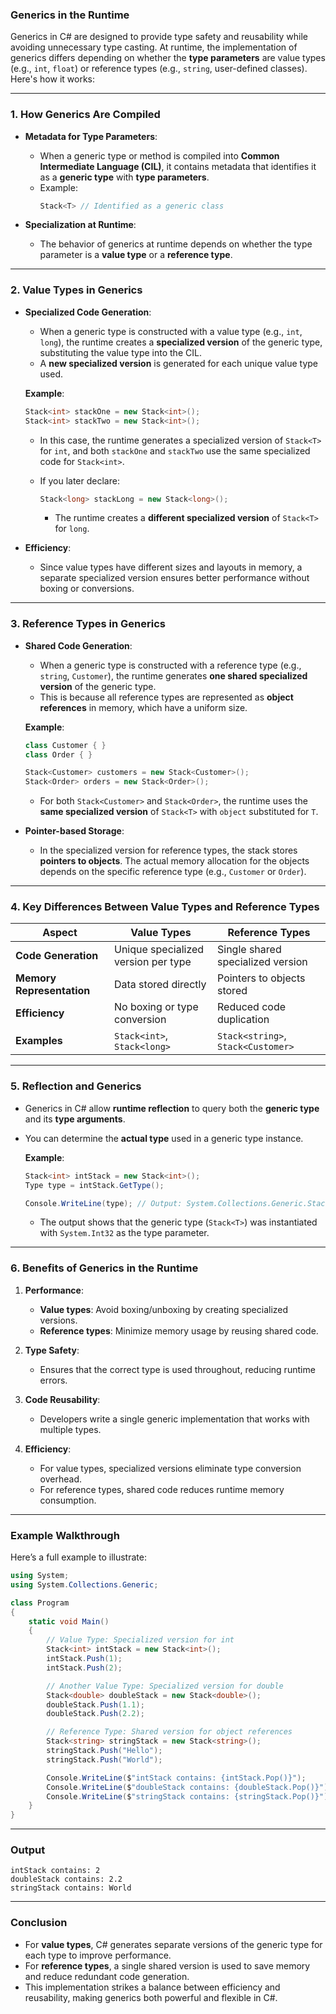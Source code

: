 ### **Generics in the Runtime**

Generics in C# are designed to provide type safety and reusability while avoiding unnecessary type casting. At runtime, the implementation of generics differs depending on whether the **type parameters** are value types (e.g., `int`, `float`) or reference types (e.g., `string`, user-defined classes). Here's how it works:

---

### **1. How Generics Are Compiled**
- **Metadata for Type Parameters**: 
   - When a generic type or method is compiled into **Common Intermediate Language (CIL)**, it contains metadata that identifies it as a **generic type** with **type parameters**.
   - Example:
     ```csharp
     Stack<T> // Identified as a generic class
     ```

- **Specialization at Runtime**:
   - The behavior of generics at runtime depends on whether the type parameter is a **value type** or a **reference type**.

---

### **2. Value Types in Generics**
- **Specialized Code Generation**:
   - When a generic type is constructed with a value type (e.g., `int`, `long`), the runtime creates a **specialized version** of the generic type, substituting the value type into the CIL.
   - A **new specialized version** is generated for each unique value type used.

   **Example**:
   ```csharp
   Stack<int> stackOne = new Stack<int>();
   Stack<int> stackTwo = new Stack<int>();
   ```
   - In this case, the runtime generates a specialized version of `Stack<T>` for `int`, and both `stackOne` and `stackTwo` use the same specialized code for `Stack<int>`.

   - If you later declare:
     ```csharp
     Stack<long> stackLong = new Stack<long>();
     ```
     - The runtime creates a **different specialized version** of `Stack<T>` for `long`.

- **Efficiency**:
   - Since value types have different sizes and layouts in memory, a separate specialized version ensures better performance without boxing or conversions.

---

### **3. Reference Types in Generics**
- **Shared Code Generation**:
   - When a generic type is constructed with a reference type (e.g., `string`, `Customer`), the runtime generates **one shared specialized version** of the generic type.
   - This is because all reference types are represented as **object references** in memory, which have a uniform size.

   **Example**:
   ```csharp
   class Customer { }
   class Order { }

   Stack<Customer> customers = new Stack<Customer>();
   Stack<Order> orders = new Stack<Order>();
   ```
   - For both `Stack<Customer>` and `Stack<Order>`, the runtime uses the **same specialized version** of `Stack<T>` with `object` substituted for `T`.

- **Pointer-based Storage**:
   - In the specialized version for reference types, the stack stores **pointers to objects**. The actual memory allocation for the objects depends on the specific reference type (e.g., `Customer` or `Order`).

---

### **4. Key Differences Between Value Types and Reference Types**
| **Aspect**               | **Value Types**                     | **Reference Types**                   |
|--------------------------|-------------------------------------|---------------------------------------|
| **Code Generation**      | Unique specialized version per type | Single shared specialized version     |
| **Memory Representation**| Data stored directly               | Pointers to objects stored            |
| **Efficiency**           | No boxing or type conversion       | Reduced code duplication              |
| **Examples**             | `Stack<int>`, `Stack<long>`         | `Stack<string>`, `Stack<Customer>`    |

---

### **5. Reflection and Generics**
- Generics in C# allow **runtime reflection** to query both the **generic type** and its **type arguments**.
- You can determine the **actual type** used in a generic type instance.

   **Example**:
   ```csharp
   Stack<int> intStack = new Stack<int>();
   Type type = intStack.GetType();

   Console.WriteLine(type); // Output: System.Collections.Generic.Stack`1[System.Int32]
   ```

   - The output shows that the generic type (`Stack<T>`) was instantiated with `System.Int32` as the type parameter.

---

### **6. Benefits of Generics in the Runtime**
1. **Performance**:
   - **Value types**: Avoid boxing/unboxing by creating specialized versions.
   - **Reference types**: Minimize memory usage by reusing shared code.

2. **Type Safety**:
   - Ensures that the correct type is used throughout, reducing runtime errors.

3. **Code Reusability**:
   - Developers write a single generic implementation that works with multiple types.

4. **Efficiency**:
   - For value types, specialized versions eliminate type conversion overhead.
   - For reference types, shared code reduces runtime memory consumption.

---

### **Example Walkthrough**
Here’s a full example to illustrate:

```csharp
using System;
using System.Collections.Generic;

class Program
{
    static void Main()
    {
        // Value Type: Specialized version for int
        Stack<int> intStack = new Stack<int>();
        intStack.Push(1);
        intStack.Push(2);

        // Another Value Type: Specialized version for double
        Stack<double> doubleStack = new Stack<double>();
        doubleStack.Push(1.1);
        doubleStack.Push(2.2);

        // Reference Type: Shared version for object references
        Stack<string> stringStack = new Stack<string>();
        stringStack.Push("Hello");
        stringStack.Push("World");

        Console.WriteLine($"intStack contains: {intStack.Pop()}");
        Console.WriteLine($"doubleStack contains: {doubleStack.Pop()}");
        Console.WriteLine($"stringStack contains: {stringStack.Pop()}");
    }
}
```

---

### **Output**
```
intStack contains: 2
doubleStack contains: 2.2
stringStack contains: World
```

---

### **Conclusion**
- For **value types**, C# generates separate versions of the generic type for each type to improve performance.
- For **reference types**, a single shared version is used to save memory and reduce redundant code generation.
- This implementation strikes a balance between efficiency and reusability, making generics both powerful and flexible in C#.